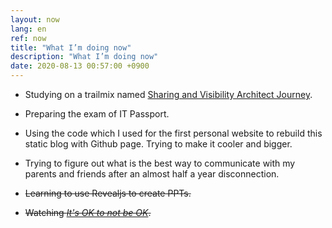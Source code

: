 ```yaml
---
layout: now
lang: en
ref: now
title: "What I’m doing now"
description: "What I’m doing now"
date: 2020-08-13 00:57:00 +0900
---
```

* Studying on a trailmix named [Sharing and Visibility Architect Journey](https://trailhead.salesforce.com/users/strailhead/trailmixes/architect-sharing-and-visibility).
* Preparing the exam of IT Passport.
* Using the code which I used for the first personal website to rebuild this static blog with Github page. Trying to make it cooler and bigger.
* Trying to figure out what is the best way to communicate with my parents and friends after an almost half a year disconnection.

* ~~Learning to use Revealjs to create PPTs.~~
* ~~Watching [_It's OK to not be OK_](https://tv.gboku.com/voddetail/1446.html).~~